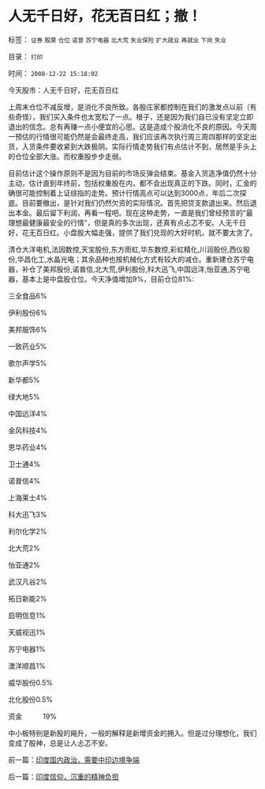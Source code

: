 # 人无千日好，花无百日红；撤！

标签： `证券` `股票` `仓位` `诺普` `苏宁电器` `北大荒` `失业保险` `扩大就业` `再就业` `下岗` `失业` 

目录： `打印`

时间： `2008-12-22 15:18:02`

今天股市：人无千日好，花无百日红

上周末仓位不减反增，是消化不良所致。各股庄家都控制在我们的激发点以前（有些奇怪），我们买入条件也太宽松了一点。根子，还是因为我们自已没有坚定立即退出的信念。总有再赚一点小便宜的心思。这是造成个股消化不良的原因。今天周一预估的行情很可能仍然是会最终走高，我们应该再次执行周三周四那样的坚定出货，入货条件要收紧到大跌极阴。实际行情走势我们有点估计不到，居然是手头上的仓位全部大涨。而权重股步步走弱。

目前估计这个操作原则不是因为目前的市场反弹会结束。基金入货造净值仍然十分主动，估计直到年终前，包括权重股在内，都不会出现真正的下跌。同时，汇金的确很可能控制着上证综指的走势。预计行情高点可以达到3000点，年后二次探底。目前要撤出，是针对我们仍然欠资的实际情况。首先把贷支款退出来。然后退出本金。最后留下利润，再看一程吧。现在这种走势，一直是我们曾经预言的“最理想最健康最安全的行情”，但是真的多次出现，还真有点忐忑不安。人无千日好，花无百日红。小盘股大幅走强，提供了我们兑现的大好时机，就不要太贪了。

清仓大洋电机,法因数控,天宝股份,东方雨虹,华东数控,彩虹精化,川润股份,西仪股份,华昌化工,水晶光电；其余品种也按机械化方式有较大的减仓。重新建仓苏宁电器，补仓了美邦股份,诺普信,北大荒,伊利股份,科大迅飞,中国远洋,怡亚通,苏宁电器，基本上是中盘股仓位。今天净值增加9%，目前仓位81%:

三全食品6%

伊利股份6%

美邦服饰6%

一致药业5%

歌尔声学5%

新华都5%

绿大地5%

中国远洋4%

金风科技4%

恩华药业4%

卫士通4%

诺普信4%

上海莱士4%

科大迅飞3%

利尔化学2%

北大荒2%

怡亚通2%

武汉凡谷2%

拓日新能2%

启明信息1%

天威视迅1%

苏宁电器1%

澳洋顺昌1%

威华股份0.5%

北化股份0.5%

资金　　　19%

中小板特别是新股的飚升，一般的解释是新增资金的拥入。但是过分理想化，我们变成了股神，总是让人忐忑不安。



前一篇：[印度国内政治，需要中印边境争端](../../../2008/12/22/印度国内政治，需要中印边境争端.md)

后一篇：[印度信仰，沉重的精神负担](../../../2008/12/23/印度信仰，沉重的精神负担.md)